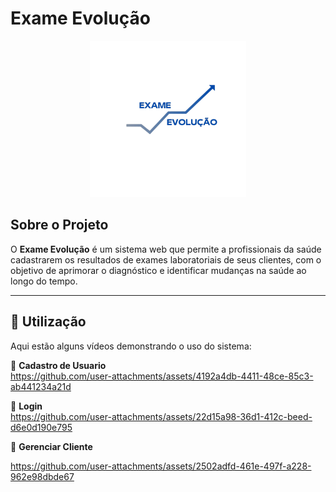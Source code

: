 # Exame Evolução  

<p align="center">
  <img src="https://github.com/anaclara32156/Exame-Evolucao/blob/8cc1c2b3f37abd233d2b95fa645beb56469e853f/ExameEvolucao/codigo/assets/img/LogoAzul.png" width="250">
</p>

## Sobre o Projeto  
O **Exame Evolução** é um sistema web que permite a profissionais da saúde cadastrarem os resultados de exames laboratoriais de seus clientes, com o objetivo de aprimorar o diagnóstico e identificar mudanças na saúde ao longo do tempo.

---

## 📌 Utilização  
Aqui estão alguns vídeos demonstrando o uso do sistema:  

🎥 **Cadastro de Usuario**  
https://github.com/user-attachments/assets/4192a4db-4411-48ce-85c3-ab441234a21d


🎥 **Login**   
https://github.com/user-attachments/assets/22d15a98-36d1-412c-beed-d6e0d190e795


🎥 **Gerenciar Cliente** 

https://github.com/user-attachments/assets/2502adfd-461e-497f-a228-962e98dbde67





